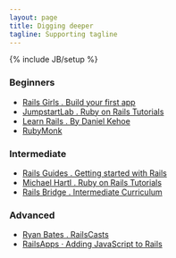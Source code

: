 ```yaml
---
layout: page
title: Digging deeper
tagline: Supporting tagline
---
```

{% include JB/setup %}

<!-- Read [Jekyll Quick Start](http://jekyllbootstrap.com/usage/jekyll-quick-start.html)

Complete usage and documentation available at: [Jekyll Bootstrap](http://jekyllbootstrap.com)
 -->




<!-- ## Action Controller
 -->

<!-- ![Mockup for feature A](http://railsgirls.com/images/railsgirls-TH.png)
 -->
<!-- 
In `_config.yml` remember to specify your own data:
    
    title : My Blog =)
    
    author :
      name : Name Lastname
      email : blah@email.test
      github : username
      twitter : username

The theme should reference these variables whenever needed.
    
## Sample Posts

This blog contains sample posts which help stage pages and blog data.
When you don't need the samples anymore just delete the `_posts/core-samples` folder.

    $ rm -rf _posts/core-samples

Here's a sample "posts list".

<ul class="posts">
  {% for post in site.posts %}
    <li><span>{{ post.date | date_to_string }}</span> &raquo; <a href="{{ BASE_PATH }}{{ post.url }}">{{ post.title }}</a></li>
  {% endfor %}
</ul>
-->

### Beginners

* [Rails Girls . Build your first app](http://guides.railsgirls.com/app/)  
* [JumpstartLab . Ruby on Rails Tutorials](http://tutorials.jumpstartlab.com/)  
* [Learn Rails . By Daniel Kehoe](http://learn-rails.com/)
* [RubyMonk](http://rubymonk.com/)
 
### Intermediate

* [Rails Guides . Getting started with Rails](http://guides.rubyonrails.org/getting_started.html)
* [Michael Hartl . Ruby on Rails Tutorials](http://ruby.railstutorial.org/ruby-on-rails-tutorial-book)
* [Rails Bridge . Intermediate Curriculum](http://curriculum.railsbridge.org/intermediate-rails/)

### Advanced

* [Ryan Bates . RailsCasts](http://railscasts.com/?type=free)
* [RailsApps · Adding JavaScript to Rails](http://railsapps.github.io/twitter-bootstrap-rails.html)
